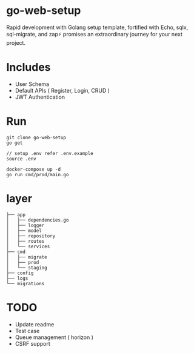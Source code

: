 # go-web-setup
Rapid development with Golang setup template, fortified with Echo, sqlx, sql-migrate, and zap⚡️ promises an extraordinary journey for your next project.

# Includes 
- User Schema
- Default APIs ( Register, Login, CRUD )
- JWT Authentication 


# Run

    git clone go-web-setup
    go get
    
    // setup .env refer .env.example
    source .env

    docker-compose up -d
    go run cmd/prod/main.go

# layer

    ├── app
    │   ├── dependencies.go
    │   ├── logger
    │   ├── model
    │   ├── repository
    │   ├── routes
    │   └── services
    ├── cmd
    │   ├── migrate
    │   ├── prod
    │   └── staging
    ├── config
    ├── logs
    └── migrations

# TODO
- Update readme
- Test case
- Queue management ( horizon )
- CSRF support